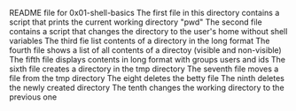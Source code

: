 README file for 0x01-shell-basics
The first file in this directory contains a script that prints the current working directory "pwd"
The second file contains a script that changes the directory to the user's home without shell variables
The third fie list contents of a directory in the long format
The fourth file shows a list of all contents of a directoy (visible and non-visible)
The fifth file displays contents in long format with groups users and ids
The sixth file creates a directory in the tmp directory
The seventh file moves a file from the tmp directory 
The eight deletes the betty file
The ninth deletes the newly created directory
The tenth changes the working directory to the previous one
